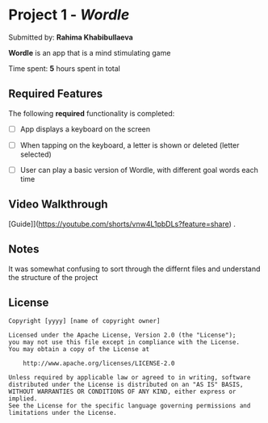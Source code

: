 # Project 1 - *Wordle*

Submitted by: **Rahima Khabibullaeva**

**Wordle** is an app that is a mind stimulating game 

Time spent: **5** hours spent in total

## Required Features

The following **required** functionality is completed:

- [ ] App displays a keyboard on the screen
- [ ] When tapping on the keyboard, a letter is shown or deleted (letter selected)
- [ ] User can play a basic version of Wordle, with different goal words each time



## Video Walkthrough

[Guide]](https://youtube.com/shorts/vnw4L1pbDLs?feature=share) .


## Notes

It was somewhat confusing to sort through the differnt files and understand the structure of the project
## License

    Copyright [yyyy] [name of copyright owner]

    Licensed under the Apache License, Version 2.0 (the "License");
    you may not use this file except in compliance with the License.
    You may obtain a copy of the License at

        http://www.apache.org/licenses/LICENSE-2.0

    Unless required by applicable law or agreed to in writing, software
    distributed under the License is distributed on an "AS IS" BASIS,
    WITHOUT WARRANTIES OR CONDITIONS OF ANY KIND, either express or implied.
    See the License for the specific language governing permissions and
    limitations under the License.
